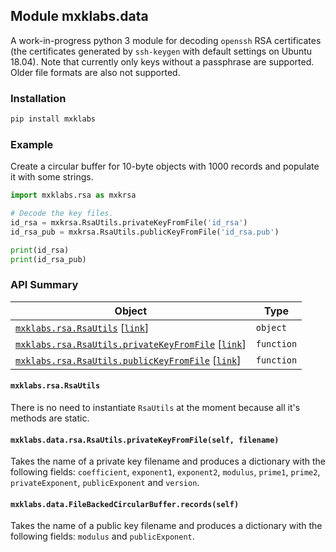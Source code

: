 ## <a name="mxklabs.data">Module mxklabs.data
A work-in-progress python 3 module for decoding `openssh` RSA certificates (the certificates generated by `ssh-keygen` with default settings on Ubuntu 18.04). Note that currently only keys without a passphrase are supported. Older file formats are also not supported.

### Installation
```sh
pip install mxklabs
```

### Example
Create a circular buffer for 10-byte objects with 1000 records
and populate it with some strings. 

```python
import mxklabs.rsa as mxkrsa

# Decode the key files.
id_rsa = mxkrsa.RsaUtils.privateKeyFromFile('id_rsa')
id_rsa_pub = mxkrsa.RsaUtils.publicKeyFromFile('id_rsa.pub')

print(id_rsa)
print(id_rsa_pub)
```

### API Summary

| Object | Type |
|---|---|
| [`mxklabs.rsa.RsaUtils`](#mxklabs.rsa.RsaUtils) [[`link`](#mxklabs.rsa.RsaUtils)] | `object` |
| [`mxklabs.rsa.RsaUtils.privateKeyFromFile`](#mxklabs.rsa.RsaUtils.privateKeyFromFile) [[`link`](#mxklabs.rsa.RsaUtils.privateKeyFromFile)] | `function` |
| [`mxklabs.rsa.RsaUtils.publicKeyFromFile`](#mxklabs.rsa.RsaUtils.publicKeyFromFile) [[`link`](#mxklabs.rsa.RsaUtils.publicKeyFromFile)] | `function` |
 

#### <a name="mxklabs.rsa.RsaUtils"></a> `mxklabs.rsa.RsaUtils`
There is no need to instantiate `RsaUtils` at the moment because all it's methods are static.

#### <a name="mxklabs.rsa.RsaUtils.privateKeyFromFile"></a> `mxklabs.data.rsa.RsaUtils.privateKeyFromFile(self, filename)`
Takes the name of a private key filename and produces a dictionary with the following fields: `coefficient`, `exponent1`, 
 `exponent2`, `modulus`, `prime1`, `prime2`, `privateExponent`, 
 `publicExponent` and `version`.

#### <a name="mxklabs.rsa.RsaUtils.records"></a> `mxklabs.data.FileBackedCircularBuffer.records(self)`
Takes the name of a public key filename and produces a dictionary with the following fields: `modulus` and `publicExponent`.